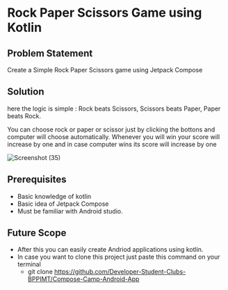# Rock Paper Scissors Game using Kotlin

## Problem Statement
Create a Simple Rock Paper Scissors game using Jetpack Compose

## Solution
here the logic is simple : Rock beats Scissors, Scissors beats Paper, Paper beats Rock.

You can choose rock or paper or scissor just by clicking the bottons and computer will choose automatically.
Whenever you will win your score will increase by one and in case computer wins its score will increase by one

![Screenshot (35)](https://user-images.githubusercontent.com/84389562/196002725-be0c5081-4f80-4884-99ab-829a0cc7095e.png)

## Prerequisites
  - Basic knowledge of kotlin
  - Basic idea of Jetpack Compose
  - Must be familiar with Android studio.

## Future Scope
  - After this you can easily create Andriod applications using kotlin.
  - In case you want to clone this project just paste this command on your terminal
    - git clone https://github.com/Developer-Student-Clubs-BPPIMT/Compose-Camp-Android-App
